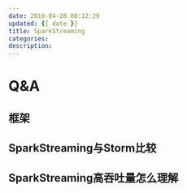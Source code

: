 ```yaml
---
date: 2018-04-28 08:12:29
updated: {{ date }}
title: SparkStreaming
categories:
description:
---
```


















# Q&A
## 框架
## SparkStreaming与Storm比较
## SparkStreaming高吞吐量怎么理解